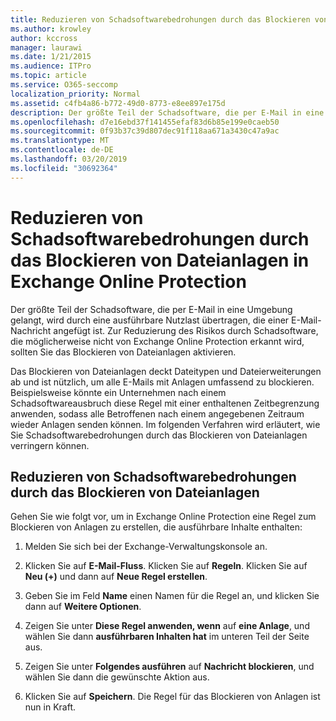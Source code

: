 ```yaml
---
title: Reduzieren von Schadsoftwarebedrohungen durch das Blockieren von Dateianlagen in Exchange Online Protection
ms.author: krowley
author: kccross
manager: laurawi
ms.date: 1/21/2015
ms.audience: ITPro
ms.topic: article
ms.service: O365-seccomp
localization_priority: Normal
ms.assetid: c4fb4a86-b772-49d0-8773-e8ee897e175d
description: Der größte Teil der Schadsoftware, die per E-Mail in eine Umgebung gelangt, wird durch eine ausführbare Nutzlast übertragen, die einer E-Mail-Nachricht angefügt ist. Zur Reduzierung des Risikos durch Schadsoftware, die möglicherweise nicht von Exchange Online Protection erkannt wird, sollten Sie das Blockieren von Dateianlagen aktivieren.
ms.openlocfilehash: d7e16ebd37f141455efaf83d6b85e199e0caeb50
ms.sourcegitcommit: 0f93b37c39d807dec91f118aa671a3430c47a9ac
ms.translationtype: MT
ms.contentlocale: de-DE
ms.lasthandoff: 03/20/2019
ms.locfileid: "30692364"
---
```

# <a name="reducing-malware-threats-through-file-attachment-blocking-in-exchange-online-protection"></a>Reduzieren von Schadsoftwarebedrohungen durch das Blockieren von Dateianlagen in Exchange Online Protection

Der größte Teil der Schadsoftware, die per E-Mail in eine Umgebung gelangt, wird durch eine ausführbare Nutzlast übertragen, die einer E-Mail-Nachricht angefügt ist. Zur Reduzierung des Risikos durch Schadsoftware, die möglicherweise nicht von Exchange Online Protection erkannt wird, sollten Sie das Blockieren von Dateianlagen aktivieren. 
  
Das Blockieren von Dateianlagen deckt Dateitypen und Dateierweiterungen ab und ist nützlich, um alle E-Mails mit Anlagen umfassend zu blockieren. Beispielsweise könnte ein Unternehmen nach einem Schadsoftwareausbruch diese Regel mit einer enthaltenen Zeitbegrenzung anwenden, sodass alle Betroffenen nach einem angegebenen Zeitraum wieder Anlagen senden können. Im folgenden Verfahren wird erläutert, wie Sie Schadsoftwarebedrohungen durch das Blockieren von Dateianlagen verringern können. 
  
## <a name="reducing-malware-threats-through-file-attachment-blocking"></a>Reduzieren von Schadsoftwarebedrohungen durch das Blockieren von Dateianlagen

Gehen Sie wie folgt vor, um in Exchange Online Protection eine Regel zum Blockieren von Anlagen zu erstellen, die ausführbare Inhalte enthalten:
  
1. Melden Sie sich bei der Exchange-Verwaltungskonsole an.
    
2. Klicken Sie auf **E-Mail-Fluss**. Klicken Sie auf **Regeln**. Klicken Sie auf **Neu (+)** und dann auf **Neue Regel erstellen**. 
    
3. Geben Sie im Feld **Name** einen Namen für die Regel an, und klicken Sie dann auf **Weitere Optionen**. 
    
4. Zeigen Sie unter **Diese Regel anwenden, wenn** auf **eine Anlage**, und wählen Sie dann **ausführbaren Inhalten hat** im unteren Teil der Seite aus. 
    
5. Zeigen Sie unter **Folgendes ausführen** auf **Nachricht blockieren**, und wählen Sie dann die gewünschte Aktion aus. 
    
6. Klicken Sie auf **Speichern**. Die Regel für das Blockieren von Anlagen ist nun in Kraft. 
    
